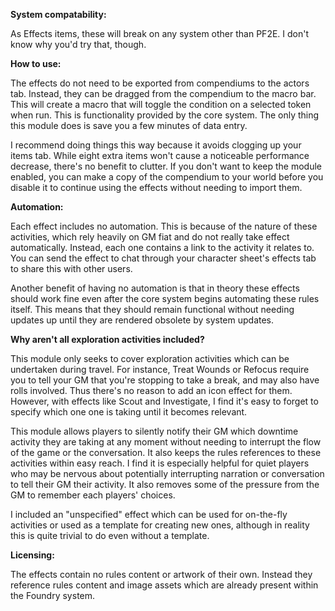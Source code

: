 **System compatability:**

As Effects items, these will break on any system other than PF2E. I don't know why you'd try that, though.

**How to use:**

The effects do not need to be exported from compendiums to the actors tab. Instead, they can be dragged from the compendium to the macro bar. This will create a macro that will toggle the condition on a selected token when run. This is functionality provided by the core system. The only thing this module does is save you a few minutes of data entry.

I recommend doing things this way because it avoids clogging up your items tab. While eight extra items won't cause a noticeable performance decrease, there's no benefit to clutter. If you don't want to keep the module enabled, you can make a copy of the compendium to your world before you disable it to continue using the effects without needing to import them.

**Automation:**

Each effect includes no automation. This is because of the nature of these activities, which rely heavily on GM fiat and do not really take effect automatically. Instead, each one contains a link to the activity it relates to. You can send the effect to chat through your character sheet's effects tab to share this with other users.

Another benefit of having no automation is that in theory these effects should work fine even after the core system begins automating these rules itself. This means that they should remain functional without needing updates up until they are rendered obsolete by system updates.

**Why aren't all exploration activities included?**

This module only seeks to cover exploration activities which can be undertaken during travel. For instance, Treat Wounds or Refocus require you to tell your GM that you're stopping to take a break, and may also have rolls involved. Thus there's no reason to add an icon effect for them. However, with effects like Scout and Investigate, I find it's easy to forget to specify which one one is taking until it becomes relevant. 

This module allows players to silently notify their GM which downtime activity they are taking at any moment without needing to interrupt the flow of the game or the conversation. It also keeps the rules references to these activities within easy reach. I find it is especially helpful for quiet players who may be nervous about potentially interrupting narration or conversation to tell their GM their activity. It also removes some of the pressure from the GM to remember each players' choices.

I included an "unspecified" effect which can be used for on-the-fly activities or used as a template for creating new ones, although in reality this is quite trivial to do even without a template.

**Licensing:**

The effects contain no rules content or artwork of their own. Instead they reference rules content and image assets which are already present within the Foundry system.
